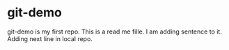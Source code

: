 # git-demo
git-demo is my first repo.
This is a read me fille.
I am adding sentence to it.
Adding next line in local repo.
